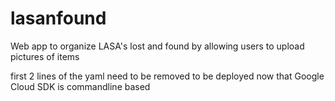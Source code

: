 # lasanfound
Web app to organize LASA's lost and found by allowing users to upload pictures of items

first 2 lines of the yaml need to be removed to be deployed now that Google Cloud SDK is commandline based

